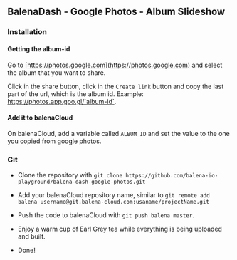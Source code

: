 ## BalenaDash - Google Photos - Album Slideshow


### Installation 

#### Getting the album-id

Go to [https://photos.google.com](https://photos.google.com) and select the album that you want to share.

Click in the share button, click in the `Create link` button and copy the last part of the url, which is the album id. Example: https://photos.app.goo.gl/`album-id`.

#### Add it to balenaCloud

On balenaCloud, add a variable called  `ALBUM_ID` and set the value to the one you copied from google photos.

### Git 

* Clone the repository with `git clone https://github.com/balena-io-playground/balena-dash-google-photos.git` 

* Add your balenaCloud repository name, similar to `git remote add balena username@git.balena-cloud.com:usaname/projectName.git` 

* Push the code to balenaCloud with `git push balena master`.

* Enjoy a warm cup of Earl Grey tea while everything is being uploaded and built.

* Done! 